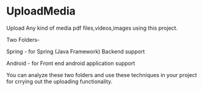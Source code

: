 # UploadMedia

Upload Any kind of media pdf files,videos,images using this project.


Two Folders- 

Spring - for Spring (Java Framework) Backend support


Android - for Front end android application support

You can analyze these two folders and use these techniques in your project for crrying out the uploading functionality.
